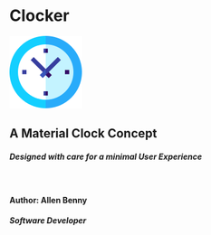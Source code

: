 # Clocker
![Clocker](/images/clock(1).png)
## A Material Clock Concept
##### Designed with care for a minimal User Experience
&nbsp; 
#### Author: Allen Benny
##### Software Developer

